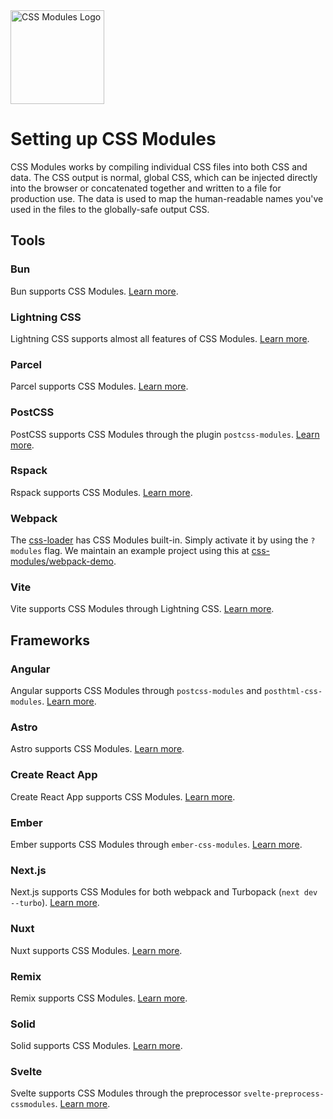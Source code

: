 <picture>
  <source media="(prefers-color-scheme: dark)" srcset="https://github.com/css-modules/css-modules/assets/9113740/f0de16c6-aee2-4fb7-8752-bf400cc5145e">
  <source media="(prefers-color-scheme: light)" srcset="https://raw.githubusercontent.com/css-modules/logos/master/css-modules-logo.png">
  <img alt="CSS Modules Logo" src="https://raw.githubusercontent.com/css-modules/logos/master/css-modules-logo.png" width="150" height="150">
</picture>

# Setting up CSS Modules

CSS Modules works by compiling individual CSS files into both CSS and data. The CSS output is normal, global CSS, which can be injected directly into the browser or concatenated together and written to a file for production use. The data is used to map the human-readable names you've used in the files to the globally-safe output CSS.

## Tools

### Bun

Bun supports CSS Modules. [Learn more](https://bun.sh/docs/bundler).

### Lightning CSS

Lightning CSS supports almost all features of CSS Modules. [Learn more](https://lightningcss.dev/css-modules.html).

### Parcel

Parcel supports CSS Modules. [Learn more](https://parceljs.org/languages/css/#css-modules).

### PostCSS

PostCSS supports CSS Modules through the plugin `postcss-modules`. [Learn more](https://www.npmjs.com/package/postcss-modules).

### Rspack

Rspack supports CSS Modules. [Learn more](https://rspack.dev/guide/tech/css#css-modules).

### Webpack

The [css-loader](https://github.com/webpack/css-loader) has CSS Modules built-in. Simply activate it by using the `?modules` flag. We maintain an example project using this at [css-modules/webpack-demo](https://css-modules.github.io/webpack-demo/).

### Vite

Vite supports CSS Modules through Lightning CSS. [Learn more](https://vitejs.dev/guide/features#css-modules).

## Frameworks

### Angular

Angular supports CSS Modules through `postcss-modules` and `posthtml-css-modules`. [Learn more](https://angularindepth.com/posts/1294/angular-css-modules).

### Astro

Astro supports CSS Modules. [Learn more](https://docs.astro.build/en/guides/styling/).

### Create React App

Create React App supports CSS Modules. [Learn more](https://create-react-app.dev/docs/adding-a-css-modules-stylesheet/).

### Ember

Ember supports CSS Modules through `ember-css-modules`. [Learn more](https://github.com/salsify/ember-css-modules).

### Next.js

Next.js supports CSS Modules for both webpack and Turbopack (`next dev --turbo`). [Learn more](https://nextjs.org/docs/app/building-your-application/styling/css-modules).

### Nuxt

Nuxt supports CSS Modules. [Learn more](https://nuxt.com/docs/getting-started/styling#css-modules).

### Remix

Remix supports CSS Modules. [Learn more](https://remix.run/docs/en/main/styling/css-modules).

### Solid

Solid supports CSS Modules. [Learn more](https://docs.solidjs.com/guides/how-to-guides/styling-in-solid/css-modules).

### Svelte

Svelte supports CSS Modules through the preprocessor `svelte-preprocess-cssmodules`. [Learn more](https://github.com/micantoine/svelte-preprocess-cssmodules).
